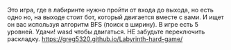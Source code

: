 Это игра, где в лабиринте нужно пройти от входа до выхода, но есть одно но, на выходе стоит бот, который двигается вместе с вами.
И ищет он вас используя алгоритм BFS (поиск в ширину).
В игре есть 5 уровней.
Удачи!
wasd чтобы двигаться. НЕ забудьте переключить раскладку.
https://greg5320.github.io/Labyrinth-hard-game/
